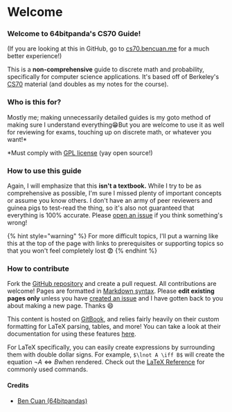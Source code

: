 # Welcome

### Welcome to 64bitpanda's CS70 Guide!

(If you are looking at this in GitHub, go to [cs70.bencuan.me](https://cs70.bencuan.me) for a much better experience!)

This is a **non-comprehensive** guide to discrete math and probability, specifically for computer science applications. It's based off of Berkeley's [CS70](https://www.eecs70.org/) material (and doubles as my notes for the course).

### Who is this for?

Mostly me; making unnecessarily detailed guides is my goto method of making sure I understand everything😁But you are welcome to use it as well for reviewing for exams, touching up on discrete math, or whatever you want!\*

\*Must comply with [GPL license](LICENSE) (yay open source!)

### How to use this guide

Again, I will emphasize that this **isn't a textbook.** While I try to be as comprehensive as possible, I'm sure I missed plenty of important concepts or assume you know others. I don't have an army of peer reviewers and guinea pigs to test-read the thing, so it's also not guaranteed that everything is 100% accurate. Please [open an issue](https://github.com/64bitpandas/cs70-notes/issues) if you think something's wrong!

{% hint style="warning" %}
For more difficult topics, I'll put a warning like this at the top of the page with links to prerequisites or supporting topics so that you won't feel completely lost :fearful:
{% endhint %}

### How to contribute

Fork the [GitHub repository](https://github.com/64bitpandas/cs70-notes) and create a pull request. All contributions are welcome! Pages are formatted in [Markdown syntax](https://docs.gitbook.com/editing-content/markdown). Please **edit existing pages only** unless you have [created an issue](https://github.com/64bitpandas/cs61b-notes/issues) and I have gotten back to you about making a new page. Thanks 😄

This content is hosted on [GitBook](https://gitbook.com), and relies fairly heavily on their custom formatting for LaTeX parsing, tables, and more! You can take a look at their documentation for using these features [here](https://docs.gitbook.com/editing-content/markdown).

For LaTeX specifically, you can easily create expressions by surrounding them with double dollar signs. For example, `$\lnot A \iff B$` will create the equation $\lnot A \iff B$when rendered. Check out the [LaTeX Reference](latex-reference.md) for commonly used commands.

#### Credits

* [Ben Cuan (64bitpandas)](https://github.com/64bitpandas)
